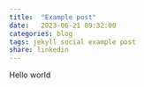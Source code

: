 ```yaml
---
title:  "Example post"
date:   2023-06-21 09:32:00
categories: blog
tags: jekyll social example post
share: linkedin
---
```

Hello world
